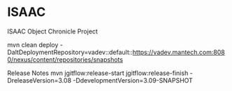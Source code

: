 ISAAC
======================

ISAAC Object Chronicle Project

mvn clean deploy -DaltDeploymentRepository=vadev::default::https://vadev.mantech.com:8080/nexus/content/repositories/snapshots

Release Notes
mvn jgitflow:release-start jgitflow:release-finish -DreleaseVersion=3.08 -DdevelopmentVersion=3.09-SNAPSHOT
